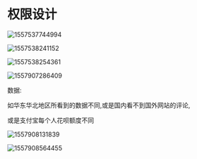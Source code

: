 # 权限设计



![1557537744994](C:\Users\13750\AppData\Roaming\Typora\typora-user-images\1557537744994.png)



![1557538241152](C:\Users\13750\AppData\Roaming\Typora\typora-user-images\1557538241152.png)

![1557538254361](C:\Users\13750\AppData\Roaming\Typora\typora-user-images\1557538254361.png)





![1557907286409](C:\Users\13750\AppData\Roaming\Typora\typora-user-images\1557907286409.png)

数据:

如华东华北地区所看到的数据不同,或是国内看不到国外网站的评论,

或是支付宝每个人花呗额度不同



![1557908131839](C:\Users\13750\AppData\Roaming\Typora\typora-user-images\1557908131839.png)

![1557908564455](C:\Users\13750\AppData\Roaming\Typora\typora-user-images\1557908564455.png)



